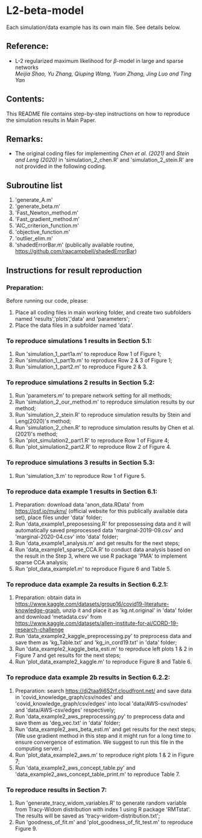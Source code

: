 # L2-beta-model

Each simulation/data example has its own main file.  See details below.

<h2>Reference:</h2>

* L-2 regularized maximum likelihood for $\beta$-model in large and sparse networks<br />
<i>Meijia Shao, Yu Zhang, Qiuping Wang, Yuan Zhang, Jing Luo and Ting Yan</i><br>


<h2>Contents:</h2>
This README file contains step-by-step instructions on how to reproduce the simulation results in Main Paper.


<h2>Remarks:</h2>
<ul>
  <li> The original coding files for implementing <i>Chen et al. (2021)</i> and <i>Stein and Leng (2020)</i> in 'simulation_2_chen.R' and 'simulation_2_stein.R' are not provided in the following coding. 
</ul>


<h2>Subroutine list</h2>

1. 'generate_A.m'
2. 'generate_beta.m'
3. 'Fast_Newton_method.m'
4. 'Fast_gradient_method.m'  
5. 'AIC_criterion_function.m'
6. 'objective_function.m'
7. 'outlier_elim.m'
8. 'shadedErrorBar.m'  (publically available routine, https://github.com/raacampbell/shadedErrorBar)



<h2>Instructions for result reproduction</h2>

<h3>Preparation:</h3>

Before running our code, please:

1. Place all coding files in main working folder, and create two subfolders named 'results','plots','data' and 'parameters';
2. Place the data files in a subfolder named 'data'.

<h3>To reproduce simulations 1 results in Section 5.1:</h3>

1. Run 'simulation_1_part1a.m' to reproduce Row 1 of Figure 1;
2. Run 'simulation_1_part1b.m' to reproduce Row 2 & 3 of Figure 1;
2. Run 'simulation_1_part2.m' to reproduce Figure 2 & 3.

<h3>To reproduce simulations 2 results in Section 5.2:</h3>

1. Run 'parameters.m' to prepare network setting for all methods;
2. Run 'simulation_2_our_method.m' to reproduce simulation results by our method;
3. Run 'simulation_2_stein.R' to reproduce simulation results by Stein and Leng(2020)'s method;
4. Run 'simulation_2_chen.R' to reproduce simulation results by Chen et al.(2021)'s method;
5. Run 'plot_simulation2_part1.R' to reproduce Row 1 of Figure 4;
6. Run 'plot_simulation2_part2.R' to reproduce Row 2 of Figure 4.

<h3>To reproduce simulations 3 results in Section 5.3:</h3>

1. Run 'simulation_3.m' to reproduce Row 1 of Figure 5.

<h3>To reproduce data example 1 results in Section 6.1:</h3>

1. Preparation: download data 'anon_data.RData' from https://osf.io/muknv/ (official website for this publically available data set), place files under 'data' folder;
2. Run 'data_example1_preposessing.R' for prepossessing data and it will automatically saved preprocessed data 'marginal-2019-09.csv' and 'marginal-2020-04.csv' into 'data' folder;
3. Run 'data_example1_analysis.m' and get results for the next steps; 
4. Run 'data_example1_sparse_CCA.R' to conduct data analysis based on the result in the Step 3, where we use R package 'PMA' to implement sparse CCA analysis;
5. Run 'plot_data_example1.m' to reproduce Figure 6 and Table 5. 

<h3>To reproduce data example 2a results in Section 6.2.1:</h3>

1. Preparation: obtain data in https://www.kaggle.com/datasets/group16/covid19-literature-knowledge-graph, unzip it and place it as 'kg.nt.original' in 'data' folder and download 'metadata.csv' from https://www.kaggle.com/datasets/allen-institute-for-ai/CORD-19-research-challenge
2. Run 'data_example2_kaggle_preprocessing.py' to preprocess data and save them as 'kg_Table.txt' and 'kg_in_cord19.txt' in 'data' folder;
3. Run 'data_example2_kaggle_beta_esti.m' to reproduce left plots 1 & 2 in Figure 7 and get results for the next steps;
4. Run 'plot_data_example2_kaggle.m' to reproduce Figure 8 and Table 6. 

<h3>To reproduce data example 2b results in Section 6.2.2:</h3>

1. Preparation: search https://dj2taa9i652rf.cloudfront.net/ and save data in 'covid_knowledge_graph/csv/nodes' and 'covid_knowledge_graph/csv/edges' into local 'data/AWS-csv/nodes' and 'data/AWS-csv/edges' respectively;
2. Run 'data_example2_aws_preprocessing.py' to preprocess data and save them as 'deg_vec.txt' in 'data' folder;
3. Run 'data_example2_aws_beta_esti.m' and get results for the next steps;(We use gradient method in this step and it might run for a long time to ensure convergence of estimation. We suggest to run this file in the computing server.)
4. Run 'plot_data_example2_aws.m' to reproduce right plots 1 & 2 in Figure 7;
5. Run 'data_example2_aws_concept_table.py' and 'data_example2_aws_concept_table_print.m' to reproduce Table 7. 

<h3>To reproduce results in Section 7:</h3>

1. Run 'generate_tracy_widom_variables.R' to generate random variable from Tracy-Widom distribution with index 1 using R package 'RMTstat'. The results will be saved as 'tracy-widom-distribution.txt';
2. Run 'goodness_of_fit.m' and 'plot_goodness_of_fit_test.m' to reproduce Figure 9. 



